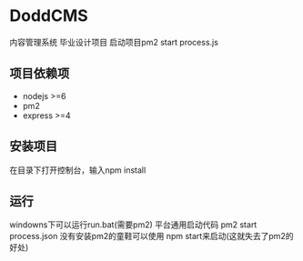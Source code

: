 # DoddCMS
内容管理系统 毕业设计项目
启动项目pm2 start process.js
## 项目依赖项
* nodejs >=6
* pm2
* express >=4
## 安装项目
在目录下打开控制台，输入npm install
## 运行
windowns下可以运行run.bat(需要pm2)
平台通用启动代码 pm2 start process.json
没有安装pm2的童鞋可以使用 npm start来启动(这就失去了pm2的好处)